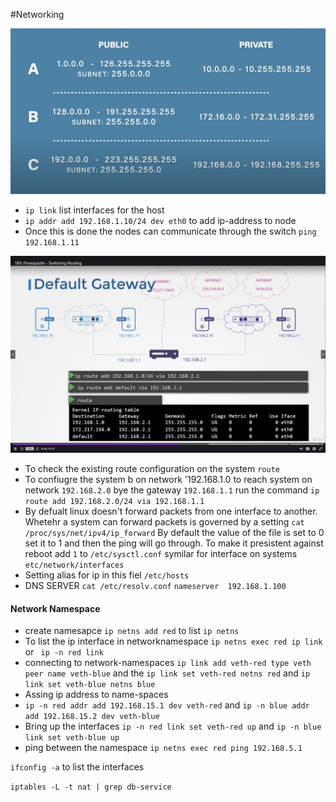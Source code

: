 #Networking 

![Title Image](./2.png)

* `ip link` list interfaces for the host
* `ip addr add 192.168.1.10/24 dev eth0` to add ip-address to node
* Once this is done the nodes can communicate through the switch `ping 192.168.1.11`

![Title Image](./router.png)
* To check the existing route configuration on the system `route`
* To confiugre the system b on network '192.168.1.0 to reach system on network `192.168.2.0` bye the gateway `192.168.1.1` run the command `ip route add 192.168.2.0/24 via 192.168.1.1`
* By defualt linux doesn't forward packets from one interface to another. Whetehr a system can forward packets is governed by a setting `cat /proc/sys/net/ipv4/ip_forward` By default the value of the file is set to 0 set it to 1 and then the ping will go through. To make it presistent against reboot add `1` to `/etc/sysctl.conf` symilar for interface on systems `etc/network/interfaces`
* Setting alias for ip in this fiel    `/etc/hosts`
* DNS SERVER `cat /etc/resolv.conf`  `nameserver  192.168.1.100`


#### Network Namespace
* create namesapce `ip netns add red` to list `ip netns`
* To list the ip interface in networknamespace `ip netns exec red ip link`  or ` ip -n red link`
* connecting to network-namespaces `ip link add veth-red type veth peer name veth-blue` and the `ip link set veth-red netns red` and `ip link set veth-blue netns blue`
* Assing ip address to name-spaces
* `ip -n red addr add 192.168.15.1 dev veth-red` and  `ip -n blue addr add 192.168.15.2 dev veth-blue`
* Bring up the interfaces `ip -n red link set veth-red up` and `ip -n blue link set veth-blue up`
* ping between the namespace `ip netns exec red ping 192.168.5.1`


`ifconfig -a` to list the interfaces

`iptables -L -t nat | grep db-service`